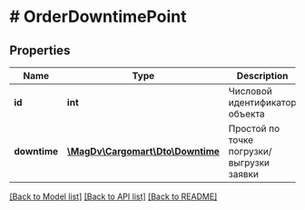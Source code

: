 # # OrderDowntimePoint

## Properties

Name | Type | Description | Notes
------------ | ------------- | ------------- | -------------
**id** | **int** | Числовой идентификатор объекта |
**downtime** | [**\MagDv\Cargomart\Dto\Downtime**](Downtime.md) | Простой по точке погрузки/выгрузки заявки |

[[Back to Model list]](../../README.md#models) [[Back to API list]](../../README.md#endpoints) [[Back to README]](../../README.md)
